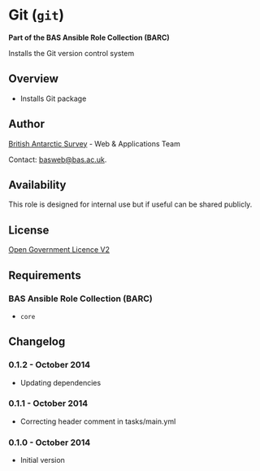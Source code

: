 # Git (`git`)

**Part of the BAS Ansible Role Collection (BARC)**

Installs the Git version control system

## Overview

* Installs Git package

## Author

[British Antarctic Survey](http://www.antarctica.ac.uk) - Web & Applications Team

Contact: [basweb@bas.ac.uk](mailto:basweb@bas.ac.uk).

## Availability

This role is designed for internal use but if useful can be shared publicly.

## License

[Open Government Licence V2](https://www.nationalarchives.gov.uk/doc/open-government-licence/version/2/)

## Requirements

### BAS Ansible Role Collection (BARC)

* `core`

## Changelog

### 0.1.2 - October 2014

* Updating dependencies

### 0.1.1 - October 2014

* Correcting header comment in tasks/main.yml

### 0.1.0 - October 2014

* Initial version
